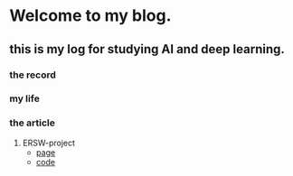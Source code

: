 # Welcome to my blog.
## this is my log for studying AI and deep learning.

### the record

### my life

### the article
1. ERSW-project
    - [page](http://www.huawenbo.tk/ERSW-project/)
    - [code](https://github.com/huawenbo/ERSW-project)
